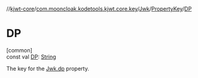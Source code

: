 //[kjwt-core](../../../../index.md)/[com.mooncloak.kodetools.kjwt.core.key](../../index.md)/[Jwk](../index.md)/[PropertyKey](index.md)/[DP](-d-p.md)

# DP

[common]\
const val [DP](-d-p.md): [String](https://kotlinlang.org/api/latest/jvm/stdlib/kotlin/-string/index.html)

The key for the [Jwk.dp](../dp.md) property.
